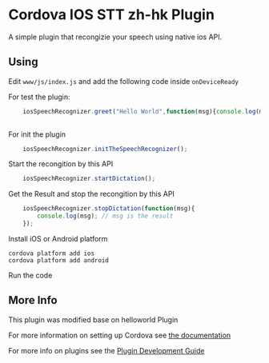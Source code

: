 # Cordova IOS STT zh-hk Plugin

A simple plugin that recongizie your speech using native ios API.


## Using
    

Edit `www/js/index.js` and add the following code inside `onDeviceReady`

For test the plugin: 

```js
    iosSpeechRecognizer.greet("Hello World",function(msg){console.log(msg);});
        
```

For init the plugin

```js
    iosSpeechRecognizer.initTheSpeechRecognizer();
```

Start the recongition by this API

```js
    iosSpeechRecognizer.startDictation();
```

Get the Result and stop the recongition by this API

```js
    iosSpeechRecognizer.stopDictation(function(msg){
        console.log(msg); // msg is the result
    });
```


Install iOS or Android platform

    cordova platform add ios
    cordova platform add android
    
Run the code


## More Info
This plugin was modified base on helloworld Plugin 

For more information on setting up Cordova see [the documentation](http://cordova.apache.org/docs/en/latest/guide/cli/index.html)

For more info on plugins see the [Plugin Development Guide](http://cordova.apache.org/docs/en/latest/guide/hybrid/plugins/index.html)
